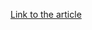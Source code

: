 [Link to the article](https://www.cyfirma.com/outofband/redline-stealer-a-new-variant-surfaces-deploying-using-batch-script/)
